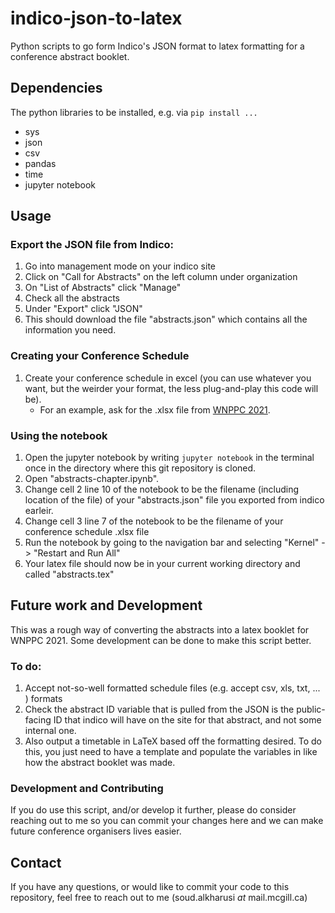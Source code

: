 # indico-json-to-latex
Python scripts to go form Indico's JSON format to latex formatting for a conference abstract booklet.

## Dependencies
The python libraries to be installed, e.g. via `pip install ...`
- sys
- json
- csv
- pandas
- time
- jupyter notebook

## Usage
### Export the JSON file from Indico:
1. Go into management mode on your indico site
2. Click on "Call for Abstracts" on the left column under organization
3. On "List of Abstracts" click "Manage"
4. Check all the abstracts
5. Under "Export" click "JSON"
6. This should download the file "abstracts.json" which contains all the information you need. 

### Creating your Conference Schedule
1. Create your conference schedule in excel (you can use whatever you want, but the weirder your format, the less plug-and-play this code will be).
   - For an example, ask for the .xlsx file from [WNPPC 2021](https://wnppc.triumf.ca/2021/).  

### Using the notebook
1. Open the jupyter notebook by writing `jupyter notebook` in the terminal once in the directory where this git repository is cloned. 
2. Open "abstracts-chapter.ipynb".
3. Change cell 2 line 10 of the notebook to be the filename (including location of the file) of your "abstracts.json" file you exported from indico earleir. 
4. Change cell 3 line 7 of the notebook to be the filename of your conference schedule .xlsx file
5. Run the notebook by going to the navigation bar and selecting "Kernel" -> "Restart and Run All"
6. Your latex file should now be in your current working directory and called "abstracts.tex"

## Future work and Development
This was a rough way of converting the abstracts into a latex booklet for WNPPC 2021. Some development can be done to make this script better. 

### To do:

1. Accept not-so-well formatted schedule files (e.g. accept csv, xls, txt, ... ) formats
2. Check the abstract ID variable that is pulled from the JSON is the public-facing ID that indico will have on the site for that abstract, and not some internal one. 
3. Also output a timetable in LaTeX based off the formatting desired. To do this, you just need to have a template and populate the variables in like how the abstract booklet was made. 

### Development and Contributing
If you do use this script, and/or develop it further, please do consider reaching out to me so you can commit your changes here and we can make future conference organisers lives easier. 


## Contact
If you have any questions, or would like to commit your code to this repository, feel free to reach out to me (soud.alkharusi _at_ mail.mcgill.ca)
